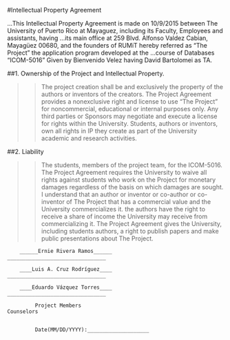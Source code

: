 #Intellectual Property Agreement

...This Intellectual Property Agreement is made on 10/9/2015 between The University of Puerto Rico at Mayaguez, including its Faculty, Employees and assistants, having 
...its main office at 259 Blvd. Alfonso Valdez Cabian, Mayagüez 00680, and the founders of RUMiT hereby referred as “The Project” the application program developed at the ...course of Databases “ICOM-5016” Given by Bienvenido Velez having  David Bartolomei as TA. 

##1. Ownership of the Project and Intellectual Property.

>>The project creation shall be and exclusively the property of the authors or inventors of the creators. The Project Agreement provides a nonexclusive right and license to use “The Project” for noncommercial, educational or internal purposes only. Any third parties or Sponsors may negotiate and execute a license for rights within the University.  Students, authors or inventors, own all rights in IP they create as part of the University academic and research activities.
 
##2. Liability

>>The students, members of the project team, for the ICOM-5016. The Project Agreement requires the University to waive all rights against students who work on the Project for monetary damages regardless of the basis on which damages are sought. I understand that an author or inventor or co-author or co-inventor of The Project that has a commercial value and the University commercializes it. the authors have the right to receive a share of income the University may receive from commercializing it. The Project Agreement gives the University, including students authors, a right to publish papers and make public presentations about The Project.  	


        
        ______Ernie Rivera Ramos______                      ________________________________
        
        ____Luis A. Cruz Rodríguez____                      ________________________________
                                                                             
        ____Eduardo Vázquez Torres____                      ________________________________                     
             
             Project Members                                            Counselors
             
            
             Date(MM/DD/YYYY):____________________
